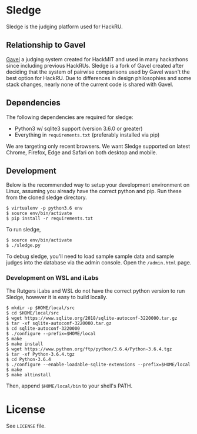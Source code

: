 # Sledge

Sledge is the judging platform used for HackRU.

## Relationship to Gavel

[Gavel][0] a judging system created for HackMIT and used in many hackathons
since including previous HackRUs. Sledge is a fork of Gavel created after
deciding that the system of pairwise comparisons used by Gavel wasn't the best
option for HackRU. Due to differences in design philosophies and some stack
changes, nearly none of the current code is shared with Gavel.

## Dependencies

The following dependencies are required for sledge:

 - Python3 w/ sqlite3 support (version 3.6.0 or greater)
 - Everything in `requirements.txt` (preferably installed via pip)

We are targeting only recent browsers. We want Sledge supported on latest
Chrome, Firefox, Edge and Safari on both desktop and mobile.

## Development

Below is the recommended way to setup your development environment on Linux,
assuming you already have the correct python and pip. Run these from the cloned
sledge directory.

    $ virtualenv -p python3.6 env
    $ source env/bin/activate
    $ pip install -r requirements.txt

To run sledge,

    $ source env/bin/activate
    $ ./sledge.py

To debug sledge, you'll need to load sample sample data and sample judges into
the database via the admin console. Open the `/admin.html` page.

### Development on WSL and iLabs

The Rutgers iLabs and WSL do not have the correct python version to run Sledge,
however it is easy to build locally.

    $ mkdir -p $HOME/local/src
    $ cd $HOME/local/src
    $ wget https://www.sqlite.org/2018/sqlite-autoconf-3220000.tar.gz
    $ tar -xf sqlite-autoconf-3220000.tar.gz
    $ cd sqlite-autoconf-3220000
    $ ./configure --prefix=$HOME/local
    $ make
    $ make install
    $ wget https://www.python.org/ftp/python/3.6.4/Python-3.6.4.tgz
    $ tar -xf Python-3.6.4.tgz
    $ cd Python-3.6.4
    $ ./configure --enable-loadable-sqlite-extensions --prefix=$HOME/local
    $ make
    $ make altinstall

Then, append `$HOME/local/bin` to your shell's PATH.

# License

See `LICENSE` file.

[0]: https://github.com/anishathalye/gavel "Gavel"
